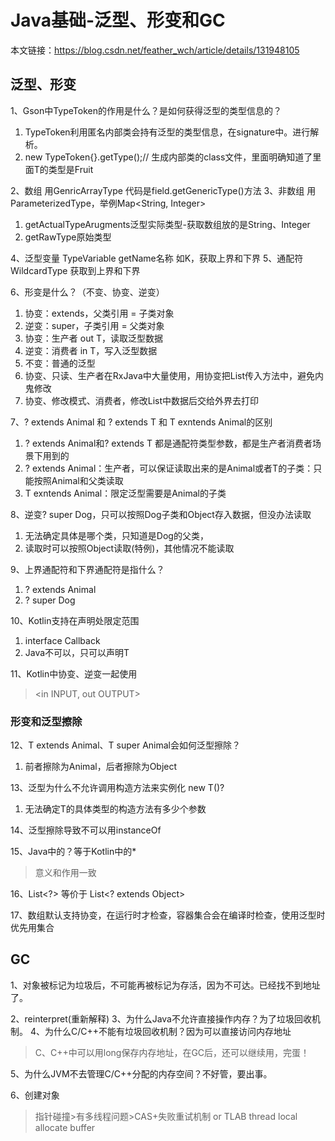 # Java基础-泛型、形变和GC

本文链接：https://blog.csdn.net/feather_wch/article/details/131948105

## 泛型、形变

1、Gson中TypeToken的作用是什么？是如何获得泛型的类型信息的？
1. TypeToken利用匿名内部类会持有泛型的类型信息，在signature中。进行解析。
1. new TypeToken<Furit>{}.getType();// 生成内部类的class文件，里面明确知道了里面T的类型是Fruit

2、数组 用GenricArrayType  代码是field.getGenericType()方法
3、非数组 用ParameterizedType，举例Map<String, Integer>
1. getActualTypeArugments泛型实际类型-获取数组放的是String、Integer
1. getRawType原始类型

4、泛型变量 TypeVariable getName名称 如K，获取上界和下界
5、通配符 WildcardType 获取到上界和下界

6、形变是什么？（不变、协变、逆变）
1. 协变：extends，父类引用 = 子类对象
1. 逆变：super，子类引用 = 父类对象
1. 协变：生产者 out T，读取泛型数据
1. 逆变：消费者 in T，写入泛型数据
1. 不变：普通的泛型
1. 协变、只读、生产者在RxJava中大量使用，用协变把List传入方法中，避免内鬼修改
1. 协变、修改模式、消费者，修改List中数据后交给外界去打印

7、? extends Animal 和 ? extends T 和 T exntends Animal的区别
1. ? extends Animal和? extends T 都是通配符类型参数，都是生产者消费者场景下用到的
1. ? extends Animal：生产者，可以保证读取出来的是Animal或者T的子类：只能按照Animal和父类读取
1. T exntends Animal：限定泛型需要是Animal的子类

8、逆变? super Dog，只可以按照Dog子类和Object存入数据，但没办法读取
1. 无法确定具体是哪个类，只知道是Dog的父类，
1. 读取时可以按照Object读取(特例)，其他情况不能读取

9、上界通配符和下界通配符是指什么？
1. ? extends Animal
1. ? super Dog

10、Kotlin支持在声明处限定范围
1. interface Callback
1. Java不可以，只可以声明T

11、Kotlin中协变、逆变一起使用
> <in INPUT, out OUTPUT>

### 形变和泛型擦除
12、T extends Animal、T super Animal会如何泛型擦除？
1. 前者擦除为Animal，后者擦除为Object

13、泛型为什么不允许调用构造方法来实例化 new T()?
1. 无法确定T的具体类型的构造方法有多少个参数

14、泛型擦除导致不可以用instanceOf

15、Java中的？等于Kotlin中的*
> 意义和作用一致

16、List<?> 等价于 List<? extends Object>

17、数组默认支持协变，在运行时才检查，容器集合会在编译时检查，使用泛型时优先用集合
## GC

1、对象被标记为垃圾后，不可能再被标记为存活，因为不可达。已经找不到地址了。

2、reinterpret(重新解释)
3、为什么Java不允许直接操作内存？为了垃圾回收机制。
4、为什么C/C++不能有垃圾回收机制？因为可以直接访问内存地址
> C、C++中可以用long保存内存地址，在GC后，还可以继续用，完蛋！

5、为什么JVM不去管理C/C++分配的内存空间？不好管，要出事。

6、创建对象
> 指针碰撞>有多线程问题>CAS+失败重试机制 or TLAB thread local allocate buffer
